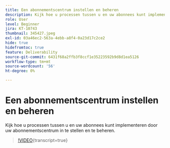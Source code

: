 ```yaml
---
title: Een abonnementscentrum instellen en beheren
description: Kijk hoe u processen tussen u en uw abonnees kunt implementeren door uw abonnementscentrum in te stellen en te beheren.
role: User
level: Beginner
jira: KT-10743
thumbnail: 345427.jpeg
exl-id: 03a46ec2-563a-4ebb-a8f4-0a23d17c2ce2
hide: true
hidefromtoc: true
feature: Deliverability
source-git-commit: 6431f68a2ffb3f8ccf1e35223592b9d8d1ea5126
workflow-type: tm+mt
source-wordcount: '56'
ht-degree: 0%

---
```


# Een abonnementscentrum instellen en beheren

Kijk hoe u processen tussen u en uw abonnees kunt implementeren door uw abonnementscentrum in te stellen en te beheren.

>[!VIDEO](https://video.tv.adobe.com/v/345427/?quality=12&learn=on){transcript=true}
